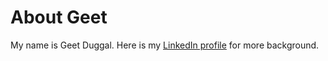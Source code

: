 # About Geet

My name is Geet Duggal. Here is my [LinkedIn profile](https://github.com/geetduggal/notes/tree/719c78ec43b358c4b532992f56aa2f07246fae48/www.linkedin.com/in/geet-duggal-14321330/README.md) for more background.

